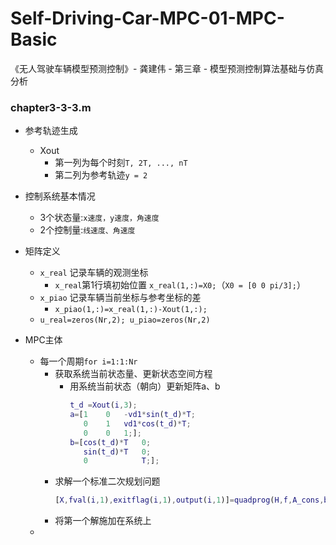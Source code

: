 # Self-Driving-Car-MPC-01-MPC-Basic
《无人驾驶车辆模型预测控制》- 龚建伟 - 第三章 - 模型预测控制算法基础与仿真分析

### chapter3-3-3.m

- 参考轨迹生成
  - Xout
    - 第一列为每个时刻`T, 2T, ..., nT`
    - 第二列为参考轨迹`y = 2`
    
- 控制系统基本情况
  - 3个状态量:`x速度，y速度，角速度`
  - 2个控制量:`线速度、角速度`
  
- 矩阵定义
  - `x_real` 记录车辆的观测坐标
    - `x_real`第1行填初始位置 `x_real(1,:)=X0;`（`X0 = [0 0 pi/3];`）
  - `x_piao` 记录车辆当前坐标与参考坐标的差
    - `x_piao(1,:)=x_real(1,:)-Xout(1,:);`
  - `u_real=zeros(Nr,2); u_piao=zeros(Nr,2)` 
  
- MPC主体
  - 每一个周期`for i=1:1:Nr`
    - 获取系统当前状态量、更新状态空间方程
      - 用系统当前状态（朝向）更新矩阵a、b
        ```matlab
        t_d =Xout(i,3);
        a=[1    0   -vd1*sin(t_d)*T;
           0    1   vd1*cos(t_d)*T;
           0    0   1;];
        b=[cos(t_d)*T   0;
           sin(t_d)*T   0;
           0            T;];    
        ```
    - 求解一个标准二次规划问题    
      ```matlab
      [X,fval(i,1),exitflag(i,1),output(i,1)]=quadprog(H,f,A_cons,b_cons,[],[],lb,ub);
      ```
    - 将第一个解施加在系统上
  - 
    
